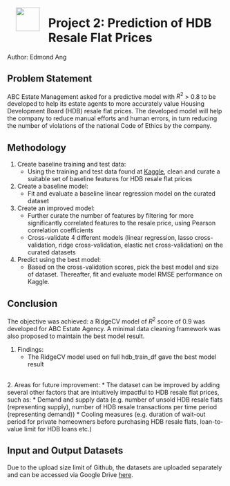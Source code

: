 <img src="http://imgur.com/1ZcRyrc.png" style="float: left; margin: 20px; height: 55px">

# Project 2: Prediction of HDB Resale Flat Prices
Author: Edmond Ang

## Problem Statement

ABC Estate Management asked for a predictive model with $R^{2}$ > 0.8 to be developed to help its estate agents to more accurately value Housing Development Board (HDB) resale flat prices. The developed model will help the company to reduce manual efforts and human errors, in turn reducing the number of violations of the national Code of Ethics by the company.

## Methodology

1. Create baseline training and test data:
    * Using the training and test data found at [Kaggle](https://www.kaggle.com/competitions/dsi-sg-project-2-regression-challenge-hdb-price/overview), clean and curate a suitable set of baseline features for HDB resale flat prices
2. Create a baseline model:
    * Fit and evaluate a baseline linear regression model on the curated dataset
3. Create an improved model:
    * Further curate the number of features by filtering for more significantly correlated features to the resale price, using Pearson correlation coefficients
    * Cross-validate 4 different models (linear regression, lasso cross-validation, ridge cross-validation, elastic net cross-validation) on the curated datasets
4. Predict using the best model:
    * Based on the cross-validation scores, pick the best model and size of dataset. Thereafter, fit and evaluate model RMSE performance on Kaggle.

## Conclusion

The objective was achieved: a RidgeCV model of $R^{2}$ score of 0.9 was developed for ABC Estate Agency. A minimal data cleaning framework was also proposed to maintain the best model result.

1. Findings:
    * The RidgeCV model used on full hdb_train_df gave the best model result
<br>
2. Areas for future improvement:
    * The dataset can be improved by adding several other factors that are intuitively impactful to HDB resale flat prices, such as:
        * Demand and supply data (e.g. number of unsold HDB resale flats (representing supply), number of HDB resale transactions per time period (representing demand))
        * Cooling measures (e.g. duration of wait-out period for private homeowners before purchasing HDB resale flats, loan-to-value limit for HDB loans etc.)
        
## Input and Output Datasets

Due to the upload size limit of Github, the datasets are uploaded separately and can be accessed via Google Drive [here](https://drive.google.com/drive/folders/1bC2_wfMBnoyfjtmfqtWhFZZ0KouIJDs-?usp=share_link).